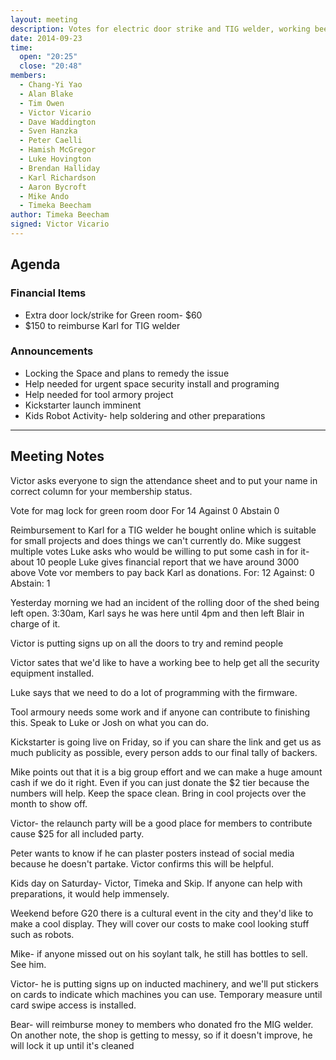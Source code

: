 ```yaml
---
layout: meeting
description: Votes for electric door strike and TIG welder, working bee proposed, Kickstarter discussion
date: 2014-09-23
time:
  open: "20:25"
  close: "20:48"
members:
  - Chang-Yi Yao
  - Alan Blake
  - Tim Owen
  - Victor Vicario
  - Dave Waddington 
  - Sven Hanzka
  - Peter Caelli
  - Hamish McGregor
  - Luke Hovington
  - Brendan Halliday
  - Karl Richardson
  - Aaron Bycroft
  - Mike Ando
  - Timeka Beecham
author: Timeka Beecham  
signed: Victor Vicario
---
```


## Agenda

### Financial Items
* Extra door lock/strike for Green room- $60
* $150 to reimburse Karl for TIG welder

### Announcements
* Locking the Space and plans to remedy the issue
* Help needed for urgent space security install and programing
* Help needed for tool armory project
* Kickstarter launch imminent 
* Kids Robot Activity- help soldering and other preparations

---

## Meeting Notes

Victor asks everyone to sign the attendance sheet and to put your name in correct column for your membership status.

Vote for mag lock for green room door
For 14
Against 0
Abstain 0

Reimbursement to Karl for a TIG welder he bought online which is suitable for small projects and does things we can't currently do. 
Mike suggest multiple votes
Luke asks who would be willing to put some cash in for it- about 10 people 
Luke gives financial report that we have around 3000 above
Vote vor members to pay back Karl as donations. 
For: 12
Against: 0
Abstain: 1

Yesterday morning we had an incident of the rolling door of the shed being left open. 3:30am, Karl says he was here until 4pm and then left Blair in charge of it. 

Victor is putting signs up on all the doors to try and remind people 

Victor sates that we'd like to have a working bee to help get all the security equipment installed.

Luke says that we need to do a lot of programming with the firmware.

Tool armoury needs some work and if anyone can contribute to finishing this. Speak to Luke or Josh on what you can do.

Kickstarter is going live on Friday, so if you can share the link and get us as much publicity as possible, every person adds to our final tally of backers.

Mike points out that it is a big group effort and we can make a huge amount cash if we do it right. Even if you can just donate the $2 tier because the numbers will help. Keep the space clean. Bring in cool projects over the month to show off. 

Victor- the relaunch party will be a good place for members to contribute cause $25 for all included party.

Peter wants to know if he can plaster posters instead of social media because he doesn't partake. Victor confirms this will be helpful.

Kids day on Saturday- Victor, Timeka and Skip. If anyone can help with preparations, it would help immensely.  

Weekend before G20 there is a cultural event in the city and they'd like to make a cool display. They will cover our costs to make cool looking stuff such as robots.

Mike- if anyone missed out on his soylant talk, he still has bottles to sell. See him.

Victor- he is putting signs up on inducted machinery, and we'll put stickers on cards to indicate which machines you can use. Temporary measure until card swipe access is installed. 

Bear- will reimburse money to members who donated fro the MIG welder. On another note, the shop is getting to messy, so if it doesn't improve, he will lock it up until it's cleaned
